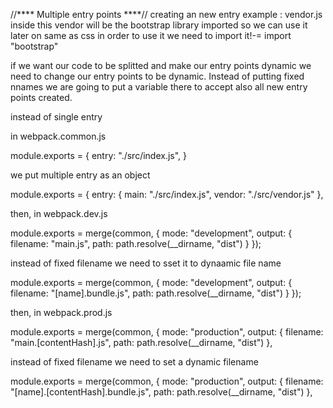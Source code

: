 //**** Multiple entry points ****//
creating an new entry example : vendor.js inside this vendor will be the bootstrap library imported so we can use it later on same as css in order to use it we need to import it!-=
import "bootstrap"

if we want our code to be splitted and make our entry points dynamic
we need to change our entry points to be dynamic. Instead of putting fixed nnames we are going to put a variable there to accept also all new entry points created.

instead of single entry 

in webpack.common.js

module.exports = {
  entry: "./src/index.js",
}

we put multiple entry as an object

module.exports = {
  entry: {
    main: "./src/index.js",
    vendor: "./src/vendor.js"
  },

then, in webpack.dev.js

module.exports = merge(common, {
  mode: "development",
  output: {
    filename: "main.js",
    path: path.resolve(__dirname, "dist")
  }
});

instead of fixed filename we need to sset it to dynaamic file name

module.exports = merge(common, {
  mode: "development",
  output: {
    filename: "[name].bundle.js",
    path: path.resolve(__dirname, "dist")
  }
});

then, in webpack.prod.js 


module.exports = merge(common, {
  mode: "production",
  output: {
    filename: "main.[contentHash].js",
    path: path.resolve(__dirname, "dist")
  },

instead of fixed filename we need to set a dynamic filename

  module.exports = merge(common, {
  mode: "production",
  output: {
    filename: "[name].[contentHash].bundle.js",
    path: path.resolve(__dirname, "dist")
  },